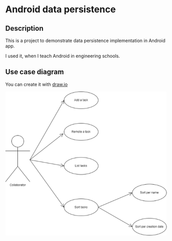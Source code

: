 # Android data persistence

## Description

This is a project to demonstrate data persistence implementation in Android app.

I used it, when I teach Android in engineering schools.

## Use case diagram

You can create it with [draw.io](https://app.diagrams.net/)

![Use Case](./documentation/usecase.png)








